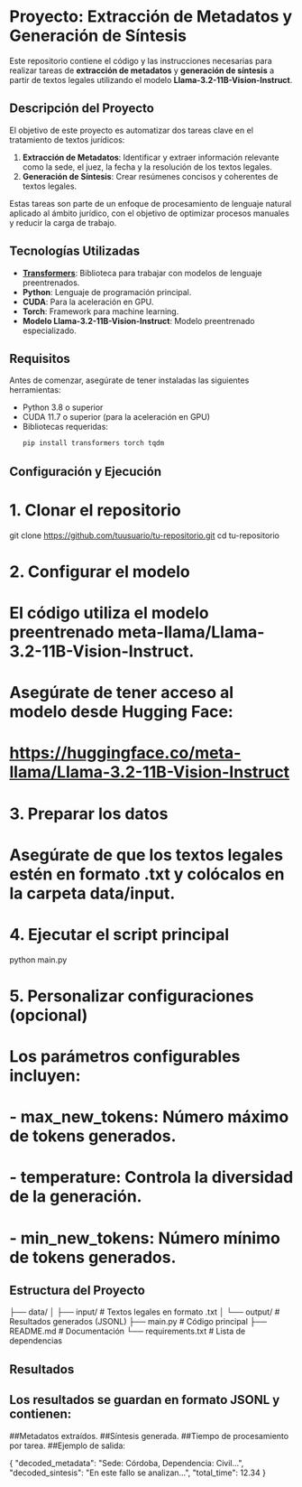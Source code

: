 # Proyecto: Extracción de Metadatos y Generación de Síntesis

Este repositorio contiene el código y las instrucciones necesarias para realizar tareas de **extracción de metadatos** y **generación de síntesis** a partir de textos legales utilizando el modelo **Llama-3.2-11B-Vision-Instruct**.

## Descripción del Proyecto

El objetivo de este proyecto es automatizar dos tareas clave en el tratamiento de textos jurídicos:

1. **Extracción de Metadatos**: Identificar y extraer información relevante como la sede, el juez, la fecha y la resolución de los textos legales.
2. **Generación de Síntesis**: Crear resúmenes concisos y coherentes de textos legales.

Estas tareas son parte de un enfoque de procesamiento de lenguaje natural aplicado al ámbito jurídico, con el objetivo de optimizar procesos manuales y reducir la carga de trabajo.

## Tecnologías Utilizadas

- **[Transformers](https://huggingface.co/docs/transformers/)**: Biblioteca para trabajar con modelos de lenguaje preentrenados.
- **Python**: Lenguaje de programación principal.
- **CUDA**: Para la aceleración en GPU.
- **Torch**: Framework para machine learning.
- **Modelo Llama-3.2-11B-Vision-Instruct**: Modelo preentrenado especializado.

## Requisitos

Antes de comenzar, asegúrate de tener instaladas las siguientes herramientas:

- Python 3.8 o superior
- CUDA 11.7 o superior (para la aceleración en GPU)
- Bibliotecas requeridas:
  ```bash
  pip install transformers torch tqdm

## Configuración y Ejecución

# 1. Clonar el repositorio
git clone https://github.com/tuusuario/tu-repositorio.git
cd tu-repositorio

# 2. Configurar el modelo
# El código utiliza el modelo preentrenado meta-llama/Llama-3.2-11B-Vision-Instruct.
# Asegúrate de tener acceso al modelo desde Hugging Face:
# https://huggingface.co/meta-llama/Llama-3.2-11B-Vision-Instruct

# 3. Preparar los datos
# Asegúrate de que los textos legales estén en formato .txt y colócalos en la carpeta data/input.

# 4. Ejecutar el script principal
python main.py

# 5. Personalizar configuraciones (opcional)
# Los parámetros configurables incluyen:
# - max_new_tokens: Número máximo de tokens generados.
# - temperature: Controla la diversidad de la generación.
# - min_new_tokens: Número mínimo de tokens generados.

## Estructura del Proyecto

├── data/
│   ├── input/           # Textos legales en formato .txt
│   └── output/          # Resultados generados (JSONL)
├── main.py              # Código principal
├── README.md            # Documentación
└── requirements.txt     # Lista de dependencias

## Resultados
## Los resultados se guardan en formato JSONL y contienen:

##Metadatos extraídos.
##Síntesis generada.
##Tiempo de procesamiento por tarea.
##Ejemplo de salida:

{
  "decoded_metadata": "Sede: Córdoba, Dependencia: Civil...",
  "decoded_sintesis": "En este fallo se analizan...",
  "total_time": 12.34
}